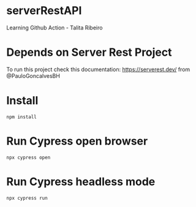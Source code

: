 # serverRestAPI
Learning Github Action - Talita Ribeiro

# Depends on Server Rest Project
To run this project check this documentation:
https://serverest.dev/ from @PauloGoncalvesBH

# Install
```
npm install
```

# Run Cypress open browser
```
npx cypress open
```

# Run Cypress headless mode
```
npx cypress run
```